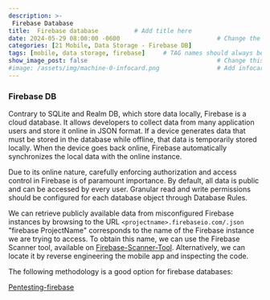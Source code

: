```yaml
---
description: >-
 Firebase Database
title:  Firebase database          # Add title here
date: 2024-05-29 08:00:00 -0600                           # Change the date to match completion date
categories: [21 Mobile, Data Storage - Firebase DB]                     # Change Templates to Writeup
tags: [mobile, data storage, firebase]     # TAG names should always be lowercase; replace template with writeup, and add relevant tags
show_image_post: false                                    # Change this to true
#image: /assets/img/machine-0-infocard.png                # Add infocard image here for post preview image
---
```


### Firebase DB

Contrary to SQLite and Realm DB, which store data locally, Firebase is a cloud database. It allows developers to collect data from many application users and store it online in JSON format. If a device generates data that must be stored in the database while offline, that data is temporarily stored locally. When the device goes back online, Firebase automatically synchronizes the local data with the online instance.

Due to its online nature, carefully enforcing authorization and access control in Firebase is of paramount importance. By default, all data is public and can be accessed by every user. Granular read and write permissions should be configured for each database object through Database Rules.

We can retrieve publicly available data from misconfigured Firebase instances by browsing to the URL `<projectname>.firebaseio.com/.json` "firebase ProjectName" corresponds to the name of the Firebase instance we are trying to access. To obtain this name, we can use the Firebase Scanner tool, available on [Firebase-Scanner-Tool](https://github.com/shivsahni/FireBaseScanner). Alternatively, we can locate it by reverse engineering the mobile app and inspecting the code.

The following methodology is a good option for firebase databases:

[Pentesting-firebase](https://cloud.hacktricks.xyz/pentesting-cloud/gcp-security/gcp-services/gcp-firebase-enum)
